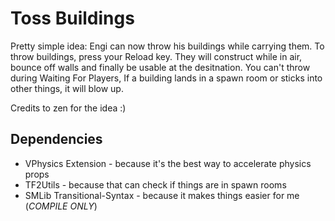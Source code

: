 # Toss Buildings

Pretty simple idea: Engi can now throw his buildings while carrying them.
To throw buildings, press your Reload key. They will construct while in air, bounce off walls and finally be usable at the desitnation.
You can't throw during Waiting For Players, If a building lands in a spawn room or sticks into other things, it will blow up.

Credits to zen for the idea :)

## Dependencies
* VPhysics Extension - because it's the best way to accelerate physics props
* TF2Utils - because that can check if things are in spawn rooms
* SMLib Transitional-Syntax - because it makes things easier for me (*COMPILE ONLY*)
